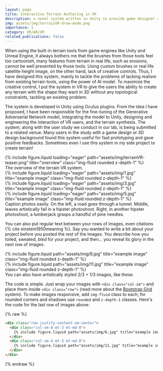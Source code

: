 ```yaml
---
layout: page
title: Interactive Terrain Authoring in VR
description: a novel system written in Unity to provide game designer a tool to fast prototype terrain.
img: assets/img/terrainVR-draw-mode.png
importance: 1
category: VR/AR/XR
related_publications: false
---
```


When using the built-in terrain tools from game engines like Unity and Unreal Engine, it always bothers me that the brushes from those tools feel too cartoonish, many features from terrain in real life, such as erosions, cannot be well presented by those tools. Using custom brushes or real life satellite height image, on the other hand, lack of creative controls. Thus, I have designed this system, mainly to tackle the problems of lacking realism from existing terrain tools, using the power of AI model. To maximize the creative control, I put the system in VR to give the users the ability to create any terrain with the shape they want in 3D without any topological constraints, tackling an existing problem.

The system is developed in Unity using Oculus plugins. From the idea I have proposed, I have been responsible for the fine-tuning of the Generative Adversarial Network model, integrating the model to Unity, designing and engineering the interaction of VR users, and the terrain synthesis. The system, along with the user study we conduct in our lab, is being submitted to a related venue. Many users in the study with a game design or 3D design background found this system useful for fast prototyping and gave positive feedbacks. Sometimes even I use this system in my side project to create terrain!

<div class="row">
    <div class="col-sm mt-3 mt-md-0">
        {% include figure.liquid loading="eager" path="assets/img/terrainVR-teaser.png" title="overview" class="img-fluid rounded z-depth-1" %}
    </div>
</div>
<div class="caption">
    The overview of the terrain VR system.
</div>

<div class="row">
    <div class="col-sm mt-3 mt-md-0">
        {% include figure.liquid loading="eager" path="assets/img/1.jpg" title="example image" class="img-fluid rounded z-depth-1" %}
    </div>
    <div class="col-sm mt-3 mt-md-0">
        {% include figure.liquid loading="eager" path="assets/img/3.jpg" title="example image" class="img-fluid rounded z-depth-1" %}
    </div>
    <div class="col-sm mt-3 mt-md-0">
        {% include figure.liquid loading="eager" path="assets/img/5.jpg" title="example image" class="img-fluid rounded z-depth-1" %}
    </div>
</div>
<div class="caption">
    Caption photos easily. On the left, a road goes through a tunnel. Middle, leaves artistically fall in a hipster photoshoot. Right, in another hipster photoshoot, a lumberjack grasps a handful of pine needles.
</div>

You can also put regular text between your rows of images, even citations {% cite einstein1950meaning %}.
Say you wanted to write a bit about your project before you posted the rest of the images.
You describe how you toiled, sweated, _bled_ for your project, and then... you reveal its glory in the next row of images.

<div class="row justify-content-sm-center">
    <div class="col-sm-8 mt-3 mt-md-0">
        {% include figure.liquid path="assets/img/6.jpg" title="example image" class="img-fluid rounded z-depth-1" %}
    </div>
    <div class="col-sm-4 mt-3 mt-md-0">
        {% include figure.liquid path="assets/img/11.jpg" title="example image" class="img-fluid rounded z-depth-1" %}
    </div>
</div>
<div class="caption">
    You can also have artistically styled 2/3 + 1/3 images, like these.
</div>

The code is simple.
Just wrap your images with `<div class="col-sm">` and place them inside `<div class="row">` (read more about the <a href="https://getbootstrap.com/docs/4.4/layout/grid/">Bootstrap Grid</a> system).
To make images responsive, add `img-fluid` class to each; for rounded corners and shadows use `rounded` and `z-depth-1` classes.
Here's the code for the last row of images above:

{% raw %}

```html
<div class="row justify-content-sm-center">
  <div class="col-sm-8 mt-3 mt-md-0">
    {% include figure.liquid path="assets/img/6.jpg" title="example image" class="img-fluid rounded z-depth-1" %}
  </div>
  <div class="col-sm-4 mt-3 mt-md-0">
    {% include figure.liquid path="assets/img/11.jpg" title="example image" class="img-fluid rounded z-depth-1" %}
  </div>
</div>
```

{% endraw %}
